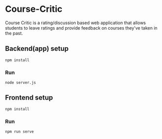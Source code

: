 # Course-Critic
 Course Critic is a rating/discussion based web application that allows students to leave ratings and provide feedback on courses they've taken in the past.

 ## Backend(app) setup
 ```
 npm install
 ```

 ### Run
 ```
 node server.js
 ```

 ## Frontend setup
 ```
 npm install
 ```

 ### Run
 ```
 npm run serve
 ```
